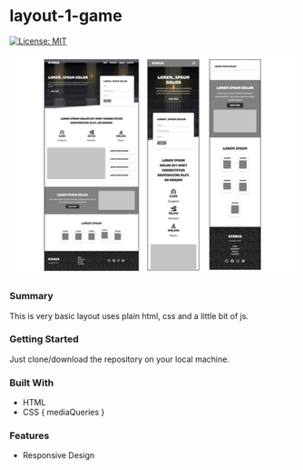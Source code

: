 # layout-1-game

[![License: MIT](https://img.shields.io/badge/License-MIT-yellow.svg)](https://opensource.org/licenses/MIT)

![](/project-showcase.jpg)

### Summary

This is very basic layout uses plain html, css and a little bit of js.

### Getting Started

Just clone/download the repository on your local machine.

### Built With

- HTML
- CSS { mediaQueries }

### Features

- Responsive Design
